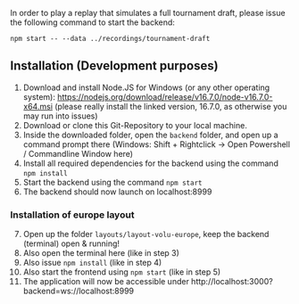 In order to play a replay that simulates a full tournament draft, please issue the following command to start the backend:

`npm start -- --data ../recordings/tournament-draft`


## Installation (Development purposes)

1. Download and install Node.JS for Windows (or any other operating system): https://nodejs.org/download/release/v16.7.0/node-v16.7.0-x64.msi (please really install the linked version, 16.7.0, as otherwise you may run into issues)
2. Download or clone this Git-Repository to your local machine.
3. Inside the downloaded folder, open the `backend` folder, and open up a command prompt there (Windows: Shift + Rightclick -> Open Powershell / Commandline Window here)
4. Install all required dependencies for the backend using the command `npm install`
5. Start the backend using the command `npm start`
6. The backend should now launch on localhost:8999

### Installation of europe layout
7. Open up the folder `layouts/layout-volu-europe`, keep the backend (terminal) open & running!
8. Also open the terminal here (like in step 3)
9. Also issue `npm install` (like in step 4)
10. Also start the frontend using `npm start` (like in step 5)
11. The application will now be accessible under http://localhost:3000?backend=ws://localhost:8999
